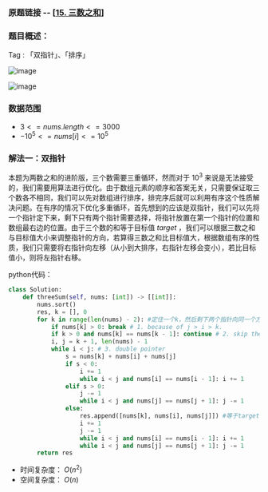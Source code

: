 ### 原题链接 -- [[15. 三数之和](https://leetcode.cn/problems/3sum/)]

### 题目概述：
Tag : 「双指针」、「排序」

![image](https://user-images.githubusercontent.com/99656524/229812545-581435e9-2de1-47c9-9ab6-708e67c28b82.png)

![image](https://user-images.githubusercontent.com/99656524/229812597-f63e8ad3-94a7-42c0-b16e-51dbc76ddd46.png)

### 数据范围
* $3 <= nums.length <= 3000$
* $-10^5 <= nums[i] <= 10^5$

### 解法一：双指针
本题为两数之和的进阶版，三个数需要三重循环，然而对于 $10^3$ 来说是无法接受的，我们需要用算法进行优化。由于数组元素的顺序和答案无关，只需要保证取三个数各不相同，我们可以先对数组进行排序，排完序后就可以利用有序这个性质解决问题。在有序的情况下优化多重循环，首先想到的应该是双指针，我们可以先将一个指针定下来，剩下只有两个指针需要选择，将指针放置在第一个指针的位置和数组最右边的位置。由于三个数的和等于目标值 $target$ ，我们可以根据三数之和与目标值大小来调整指针的方向，若算得三数之和比目标值大，根据数组有序的性质，我们只需要将右指针向左移（从小到大排序，右指针左移会变小），若比目标值小，则将左指针右移。

python代码：
```py
class Solution:
    def threeSum(self, nums: [int]) -> [[int]]:
        nums.sort()
        res, k = [], 0
        for k in range(len(nums) - 2): #定住一个k，然后剩下两个指针向同一个方向移动
            if nums[k] > 0: break # 1. because of j > i > k.
            if k > 0 and nums[k] == nums[k - 1]: continue # 2. skip the same `nums[k]`.
            i, j = k + 1, len(nums) - 1
            while i < j: # 3. double pointer
                s = nums[k] + nums[i] + nums[j]
                if s < 0:
                    i += 1
                    while i < j and nums[i] == nums[i - 1]: i += 1
                elif s > 0:
                    j -= 1
                    while i < j and nums[j] == nums[j + 1]: j -= 1
                else:
                    res.append([nums[k], nums[i], nums[j]]) #等于target，记录答案并将左右指针同时移动
                    i += 1
                    j -= 1
                    while i < j and nums[i] == nums[i - 1]: i += 1
                    while i < j and nums[j] == nums[j + 1]: j -= 1
        return res
```
* 时间复杂度： $O(n^2)$
* 空间复杂度： $O(n)$ 
